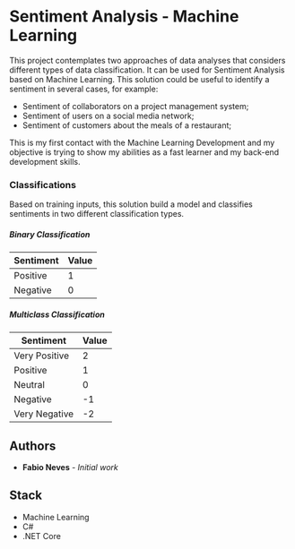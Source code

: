 # Sentiment Analysis - Machine Learning

This project contemplates two approaches of data analyses that considers different types of data classification. It can be used for Sentiment Analysis based on Machine Learning. This solution could be useful to identify a sentiment in several cases, for example:

+ Sentiment of collaborators on a project management system;
+ Sentiment of users on a social media network;
+ Sentiment of customers about the meals of a restaurant;

This is my first contact with the Machine Learning Development and my objective is trying to show my abilities as a fast learner and my back-end development skills.

### Classifications

Based on training inputs, this solution build a model and classifies sentiments in two different classification types.

##### Binary Classification 
                    
Sentiment  | Value
------------- | -------------
Positive  | 1
Negative  | 0


##### Multiclass Classification 

Sentiment  | Value
------------- | -------------
Very Positive  | 2
Positive  | 1
Neutral | 0
Negative  | -1
Very Negative  | -2

## Authors

* **Fabio Neves** - *Initial work*

## Stack

* Machine Learning
* C#
* .NET Core
